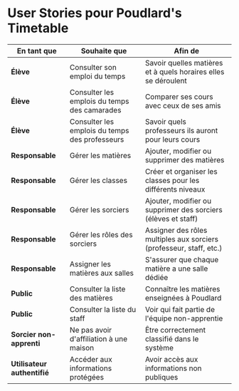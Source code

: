 # User Stories pour Poudlard's Timetable

| En tant que           | Souhaite que                                   | Afin de                                                            |
|------------------------|------------------------------------------------|--------------------------------------------------------------------|
| **Élève**              | Consulter son emploi du temps                  | Savoir quelles matières et à quels horaires elles se déroulent      |
| **Élève**              | Consulter les emplois du temps des camarades   | Comparer ses cours avec ceux de ses amis                           |
| **Élève**              | Consulter les emplois du temps des professeurs | Savoir quels professeurs ils auront pour leurs cours               |
| **Responsable**        | Gérer les matières                             | Ajouter, modifier ou supprimer des matières                        |
| **Responsable**        | Gérer les classes                              | Créer et organiser les classes pour les différents niveaux         |
| **Responsable**        | Gérer les sorciers                             | Ajouter, modifier ou supprimer des sorciers (élèves et staff)      |
| **Responsable**        | Gérer les rôles des sorciers                   | Assigner des rôles multiples aux sorciers (professeur, staff, etc.)|
| **Responsable**        | Assigner les matières aux salles               | S'assurer que chaque matière a une salle dédiée                    |
| **Public**             | Consulter la liste des matières                | Connaître les matières enseignées à Poudlard                       |
| **Public**             | Consulter la liste du staff                    | Voir qui fait partie de l'équipe non-apprentie                     |
| **Sorcier non-apprenti** | Ne pas avoir d'affiliation à une maison      | Être correctement classifié dans le système                        |
| **Utilisateur authentifié** | Accéder aux informations protégées        | Avoir accès aux informations non publiques                         |
